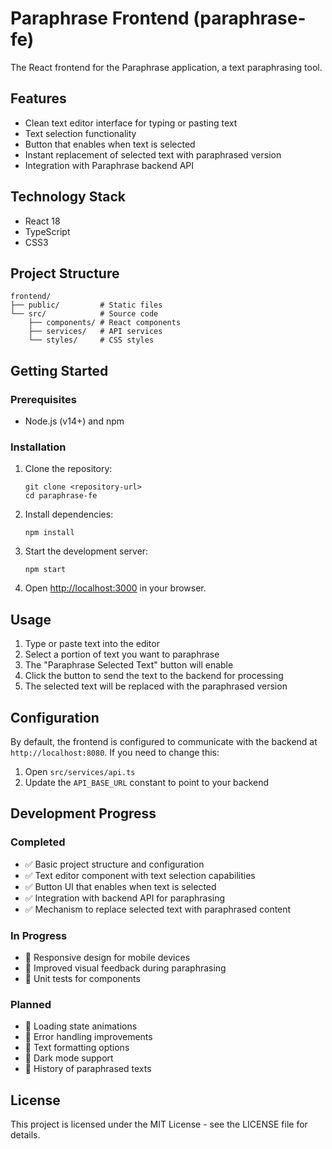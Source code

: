 # Paraphrase Frontend (paraphrase-fe)

The React frontend for the Paraphrase application, a text paraphrasing tool.

## Features

- Clean text editor interface for typing or pasting text
- Text selection functionality
- Button that enables when text is selected
- Instant replacement of selected text with paraphrased version
- Integration with Paraphrase backend API

## Technology Stack

- React 18
- TypeScript
- CSS3

## Project Structure

```
frontend/
├── public/         # Static files
└── src/            # Source code
    ├── components/ # React components
    ├── services/   # API services
    └── styles/     # CSS styles
```

## Getting Started

### Prerequisites

- Node.js (v14+) and npm

### Installation

1. Clone the repository:
   ```
   git clone <repository-url>
   cd paraphrase-fe
   ```

2. Install dependencies:
   ```
   npm install
   ```

3. Start the development server:
   ```
   npm start
   ```

4. Open [http://localhost:3000](http://localhost:3000) in your browser.

## Usage

1. Type or paste text into the editor
2. Select a portion of text you want to paraphrase
3. The "Paraphrase Selected Text" button will enable
4. Click the button to send the text to the backend for processing
5. The selected text will be replaced with the paraphrased version

## Configuration

By default, the frontend is configured to communicate with the backend at `http://localhost:8080`. If you need to change this:

1. Open `src/services/api.ts`
2. Update the `API_BASE_URL` constant to point to your backend

## Development Progress

### Completed
- ✅ Basic project structure and configuration
- ✅ Text editor component with text selection capabilities
- ✅ Button UI that enables when text is selected
- ✅ Integration with backend API for paraphrasing
- ✅ Mechanism to replace selected text with paraphrased content

### In Progress
- 🔄 Responsive design for mobile devices
- 🔄 Improved visual feedback during paraphrasing
- 🔄 Unit tests for components

### Planned
- 📝 Loading state animations
- 📝 Error handling improvements
- 📝 Text formatting options
- 📝 Dark mode support
- 📝 History of paraphrased texts

## License

This project is licensed under the MIT License - see the LICENSE file for details.